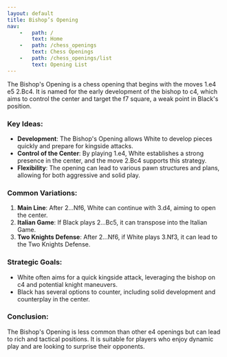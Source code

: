```yaml
---
layout: default
title: Bishop’s Opening
nav:
    -   path: /
        text: Home
    -   path: /chess_openings
        text: Chess Openings
    -   path: /chess_openings/list
        text: Opening List
---
```


The Bishop's Opening is a chess opening that begins with the moves 1.e4 e5 2.Bc4. It is named for the early development of the bishop to c4, which aims to control the center and target the f7 square, a weak point in Black's position.

### Key Ideas:
- **Development**: The Bishop's Opening allows White to develop pieces quickly and prepare for kingside attacks.
- **Control of the Center**: By playing 1.e4, White establishes a strong presence in the center, and the move 2.Bc4 supports this strategy.
- **Flexibility**: The opening can lead to various pawn structures and plans, allowing for both aggressive and solid play.

### Common Variations:
1. **Main Line**: After 2...Nf6, White can continue with 3.d4, aiming to open the center.
2. **Italian Game**: If Black plays 2...Bc5, it can transpose into the Italian Game.
3. **Two Knights Defense**: After 2...Nf6, if White plays 3.Nf3, it can lead to the Two Knights Defense.

### Strategic Goals:
- White often aims for a quick kingside attack, leveraging the bishop on c4 and potential knight maneuvers.
- Black has several options to counter, including solid development and counterplay in the center.

### Conclusion:
The Bishop's Opening is less common than other e4 openings but can lead to rich and tactical positions. It is suitable for players who enjoy dynamic play and are looking to surprise their opponents.